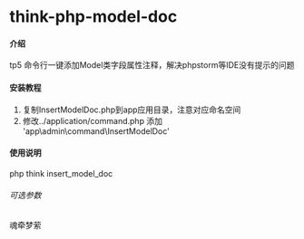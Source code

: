 # think-php-model-doc

#### 介绍
tp5 命令行一键添加Model类字段属性注释，解决phpstorm等IDE没有提示的问题


#### 安装教程

1.  复制InsertModelDoc.php到app应用目录，注意对应命名空间
2.  修改../application/command.php  添加 'app\admin\command\InsertModelDoc'

#### 使用说明

php think insert_model_doc

###### 可选参数
魂牵梦萦
